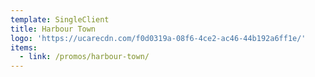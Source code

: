 ```yaml
---
template: SingleClient
title: Harbour Town
logo: 'https://ucarecdn.com/f0d0319a-08f6-4ce2-ac46-44b192a6ff1e/'
items:
  - link: /promos/harbour-town/
---
```

